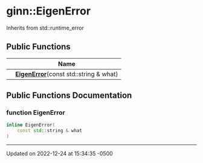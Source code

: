 # ginn::EigenError




Inherits from std::runtime_error

## Public Functions

<span class="api-table">

|                | Name           |
| -------------- | -------------- |
| | **[EigenError](api/Classes/classginn_1_1_eigen_error.md#function-eigenerror)**(const std::string & what) |


</span>

## Public Functions Documentation

### function EigenError

```cpp
inline EigenError(
    const std::string & what
)
```


-------------------------------

Updated on 2022-12-24 at 15:34:35 -0500